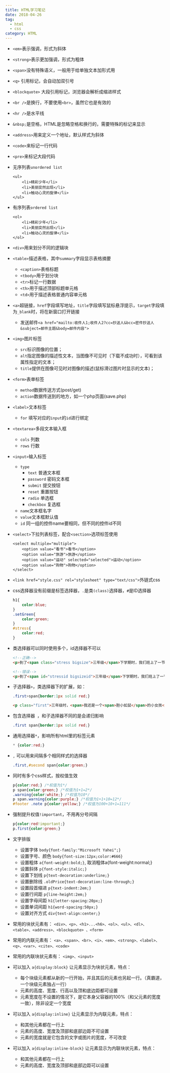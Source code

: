 ```yaml
---
title: HTML学习笔记
date: 2018-04-26
tag:
  - html
  - css
category: HTML
---
```


- `<em>`表示强调，形式为斜体

- `<strong>`表示更加强调，形式为粗体

- `<span>`没有特殊语义，一般用于给单独文本加形式用

- `<q>` 引用标记，会自动加双引号

- `<blockquote>` 大段引用标记，浏览器会解析成缩进样式

- `<br />`是换行，不要使用`<br>`，虽然它也是有效的

- `<hr />`是水平线

- `&nbsp;`是空格，HTML是忽略空格和换行的，需要特殊的标记来显示

- `<address>`用来定义一个地址，默认样式为斜体

- `<code>`来标记一行代码

- `<pre>`来标记大段代码

- 无序列表`unordered list`
    ```
    <ul>
        <li>精彩少年</li>
        <li>美丽突然出现</li>
        <li>触动心灵的旋律</li>
    </ul>
    ```

- 有序列表`ordered list`
    ```
    <ol>
        <li>精彩少年</li>
        <li>美丽突然出现</li>
        <li>触动心灵的旋律</li>
    </ol>
    ```
- `<div>`用来划分不同的逻辑块

- `<table>`描述表格，其中`summary`字段显示表格摘要
    - `<caption>`表格标题
    - `<tbody>`用于划分块
    - `<tr>`标记一行数据
    - `<th>`用于描述顶部标题单元格
    - `<td>`用于描述表格普通内容单元格

- `<a>`超链接，`href`字段填写地址，`title`字段填写鼠标悬浮提示，`target`字段填为`_blank`时，将在新窗口打开链接
    - 发送邮件`<a href="mailto:收件人1;收件人2?cc=抄送人&bcc=密件抄送人&subject=邮件主题&body=邮件内容">`

- `<img>`图片标签
    - `src`标识图像的位置；
    - `alt`指定图像的描述性文本，当图像不可见时（下载不成功时），可看到该属性指定的文本；
    - `title`提供在图像可见时对图像的描述(鼠标滑过图片时显示的文本)；

- `<form>`表单标签
    - `method`数据传送方式(post/get)
    - `action`数据传送到的地方，如一个php页面(save.php)

- `<label>`文本标签
    - `for` 填写对应的`input`的`id`进行绑定

- `<textarea>`多段文本输入框
    - `cols` 列数
    - `rows` 行数

- `<input>`输入标签
    - `type`
        - `text` 普通文本框
        - `password` 密码文本框
        - `submit` 提交按钮
        - `reset` 重置按钮
        - `radio` 单选框
        - `checkbox` 复选框
    - `name`文本框名字
    - `value`文本框默认值
    - `id` 同一组的控件name要相同，但不同的控件id不同

- `<select>`下拉列表标签，配合`<section>`选项标签使用
    ```
    <select multiple="multiple">
        <option value="看书">看书</option>
        <option value="旅游">旅游</option>
        <option value="运动" selected="selected">运动</option>
        <option value="购物">购物</option>
    </select>
    ```
    
- `<link href="style.css" rel="stylesheet" type="text/css">`外链式css

- css选择器没有前缀是标签选择器，`.`是类`(class)`选择器，`#`是ID选择器
    ```css
    h1{
        color:blue;
    }
    .setGreen{
        color:green;
    }
    #stress{
        color:red;
    }
    ```

- 类选择器可以同时使用多个，id选择器不可以
    ```html
    <!--正确-->
    <p>到了<span class="stress bigsize">三年级</span>下学期时，我们班上了一节公开课...</p>
    
    <!--错误-->
    <p>到了<span id="stressid bigsizeid">三年级</span>下学期时，我们班上了一节公开课...</p>
    ```
    
- 子选择器`>`，类选择器下的扩展，如：
    ```css
    .first>span{border:1px solid red;}
    ```
    ```html
    <p class="first">三年级时，<span>我还是一个<span>胆小如鼠</span>的小女孩</span>，上课从来不敢回答老师提出的问题，生怕回答错了老师会批评我。就一直没有这个勇气来回答老师提出的问题。学校举办的活动我也没勇气参加。</p>
    ```

- 包含选择器` `，和子选择器不同的是会递归影响
    ```css
    .first span{border:1px solid red;}
    ```
    
- 通用选择器`*`，影响所有html里的标签元素
    ```css
    * {color:red;}
    ```
    
- `,` 可以用来间隔多个相同样式的选择器
    ```css
    .first,#second span{color:green;}
    ```

- 同时有多个css样式，按权值生效
    ```css
    p{color:red;} /*权值为1*/
    p span{color:green;} /*权值为1+1=2*/
    .warning{color:white;} /*权值为10*/
    p span.warning{color:purple;} /*权值为1+1+10=12*/
    #footer .note p{color:yellow;} /*权值为100+10+1=111*/
    ```
    
- 强制提升权值`!important`，不用再分号间隔
    ```css
    p{color:red!important;}
    p.first{color:green;}
    ```
- 文字排版
    - 设置字体 `body{font-family:"Microsoft Yahei";}`
    - 设置字号、颜色 `body{font-size:12px;color:#666}`
    - 设置粗体 `a{font-weight:bold;}`, 取消粗体a{font-weight:normal;}
    - 设置斜体 `p{font-style:italic;}`
    - 设置下划线 `p{text-decoration:underline;}`
    - 设置删除线 `.oldPrice{text-decoration:line-through;}`
    - 设置段首缩进 `p{text-indent:2em;}`
    - 设置行间距 `p{line-height:2em;}`
    - 设置字母间距 `h1{letter-spacing:20px;}`
    - 设置单词间距 `h1{word-spacing:50px;}`
    - 设置对齐方式 `div{text-align:center;}`

- 常用的块状元素有：
    `<div>、<p>、<h1>...<h6>、<ol>、<ul>、<dl>、<table>、<address>、<blockquote> 、<form>`

- 常用的内联元素有：
    `<a>、<span>、<br>、<i>、<em>、<strong>、<label>、<q>、<var>、<cite>、<code>`

- 常用的内联块状元素有：
    `<img>、<input>`

- 可以加入 `a{display:block}` 让元素显示为块状元素，特点：
    - 每个块级元素都从新的一行开始，并且其后的元素也另起一行。（真霸道，一个块级元素独占一行）
    - 元素的高度、宽度、行高以及顶和底边距都可设置
    - 元素宽度在不设置的情况下，是它本身父容器的100%（和父元素的宽度一致），除非设定一个宽度
    
- 可以加入 `a{display:inline}` 让元素显示为内联元素，特点：
    - 和其他元素都在一行上
    - 元素的高度、宽度及顶部和底部边距不可设置
    - 元素的宽度就是它包含的文字或图片的宽度，不可改变
    
- 可以加入 `a{display:inline-block}` 让元素显示为内联块状元素，特点：
    - 和其他元素都在一行上
    - 元素的高度、宽度及顶部和底部边距可以设置